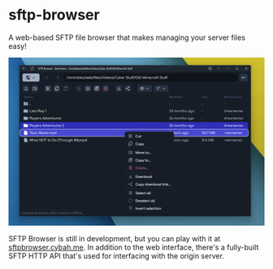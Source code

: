 
# sftp-browser
A web-based SFTP file browser that makes managing your server files easy!

![Screenshot](/screenshot.png)

SFTP Browser is still in development, but you can play with it at [sftpbrowser.cybah.me](https://sftpbrowser.cybah.me). In addition to the web interface, there's a fully-built SFTP HTTP API that's used for interfacing with the origin server.